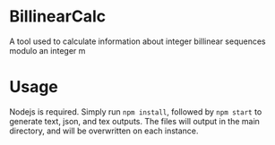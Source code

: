 # BillinearCalc
A tool used to calculate information about integer billinear sequences modulo an integer m
# Usage
Nodejs is required. Simply run ``npm install``, followed by ``npm start`` to generate text, json, and tex outputs. The files will output in the main directory, and will be overwritten on each instance.

